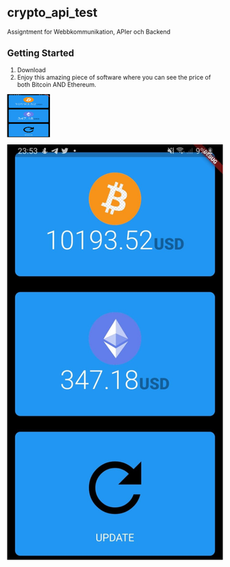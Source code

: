 # crypto_api_test

Assigntment for Webbkommunikation, APIer och Backend

## Getting Started

1. Download
2. Enjoy this amazing piece of software where you can see the price of both Bitcoin AND Ethereum.

<img src="https://raw.githubusercontent.com/emillaudon/crypto-api-app/master/118953680_709594682964961_8042965030471357643_n.jpg" alt="Image of the app" width="100" height="100">

![Image of The App](https://raw.githubusercontent.com/emillaudon/crypto-api-app/master/118953680_709594682964961_8042965030471357643_n.jpg)

